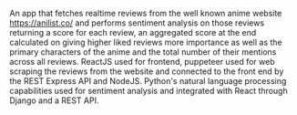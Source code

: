 An app that fetches realtime reviews from the well known anime website https://anilist.co/ and performs sentiment analysis on those reviews returning a score for each review,
an aggregated score at the end calculated on giving higher liked reviews more importance as well as the primary characters of the anime and the total number of their mentions
across all reviews. ReactJS used for frontend, puppeteer used for web scraping the reviews from the website and connected to the front end by the REST Express API and NodeJS.
Python's natural language processing capabilities used for sentiment analysis and integrated with React through Django and a REST API.
